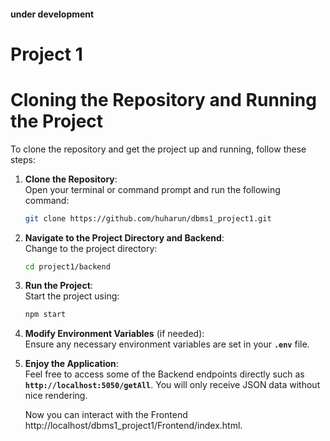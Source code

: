 #### under development
# Project 1

# Cloning the Repository and Running the Project

To clone the repository and get the project up and running, follow these steps:

1. **Clone the Repository**:  
   Open your terminal or command prompt and run the following command:
   ```bash
   git clone https://github.com/huharun/dbms1_project1.git
   ```

2. **Navigate to the Project Directory and Backend**:  
   Change to the project directory:
   ```bash
   cd project1/backend
   ```

3. **Run the Project**:  
   Start the project using:
   ```bash
   npm start
   ```

4. **Modify Environment Variables** (if needed):  
   Ensure any necessary environment variables are set in your **`.env`** file.

5. **Enjoy the Application**:  
   Feel free to access some of the Backend endpoints directly such as **`http://localhost:5050/getAll`**. You will only receive JSON data without nice rendering.

   Now you can interact with the Frontend http://localhost/dbms1_project1/Frontend/index.html.

